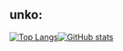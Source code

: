 ## unko:
[![Top Langs](https://github-readme-stats.vercel.app/api/top-langs/?username=plasticgaming99&theme=molokai)](https://github.com/anuraghazra/github-readme-stats)[![GitHub stats](https://github-readme-stats.vercel.app/api?username=plasticgaming99&theme=molokai)](https://github.com/anuraghazra/github-readme-stats)

